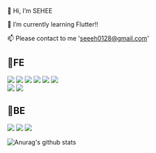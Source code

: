 👋 Hi, I’m SEHEE

🌱 I’m currently learning Flutter!! 

📫 Please contact to me 'seeeh0128@gmail.com'

## 🔗FE
<img src="https://img.shields.io/badge/Javascript-F7DF1E?style=flat-square&logo=javascript&logoColor=black"/>  <img src="https://img.shields.io/badge/Typescript-3178C6?style=flat-square&logo=typescript&logoColor=white"/> <img src="https://img.shields.io/badge/React-61DAFB?style=flat-square&logo=react&logoColor=white"/> <img src="https://img.shields.io/badge/ReduxToolkit-764ABC?style=flat-square&logo=redux&logoColor=white"/>  <img src="https://img.shields.io/badge/StyledComponents-DB7093?style=flat-square&logo=styledcomponents&logoColor=black"/> <img src="https://img.shields.io/badge/tailwindcss-06B6D4?style=flat-square&logo=tailwindcss&logoColor=black"/> <br/> <img src="https://img.shields.io/badge/Dart-0175C2?style=flat-square&logo=dart&logoColor=black"/> <img src="https://img.shields.io/badge/Flutter-02569B?style=flat-square&logo=flutter&logoColor=white"/>   



## 🔗BE
<img src="https://img.shields.io/badge/Express-000000?style=flat-square&logo=express&logoColor=white"/>  <img src="https://img.shields.io/badge/MongoDB-47A248?style=flat-square&logo=mongoDB&logoColor=white"/>  <img src="https://img.shields.io/badge/AmazonS3-569A31?style=flat-square&logo=amazonS3&logoColor=white"/>



![Anurag's github stats](https://github-readme-stats.vercel.app/api?username=emillly25&show_icons=true&theme=vue)



<!---
emillly25/emillly25 is a ✨ special ✨ repository because its `README.md` (this file) appears on your GitHub profile.
You can click the Preview link to take a look at your changes.
--->
